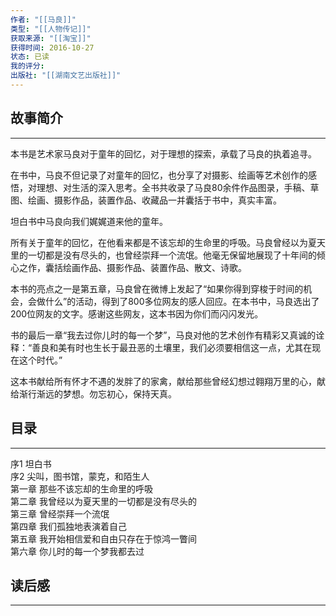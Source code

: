 ```yaml
---
作者: "[[马良]]"
类型: "[[人物传记]]"
获取来源: "[[淘宝]]"
获得时间: 2016-10-27
状态: 已读
我的评分: 
出版社: "[[湖南文艺出版社]]"
---
```

## 故事简介
---
本书是艺术家马良对于童年的回忆，对于理想的探索，承载了马良的执着追寻。

在书中，马良不但记录了对童年的回忆，也分享了对摄影、绘画等艺术创作的感悟，对理想、对生活的深入思考。全书共收录了马良80余件作品图录，手稿、草图、绘画、摄影作品，装置作品、收藏品一并囊括于书中，真实丰富。

坦白书中马良向我们娓娓道来他的童年。

所有关于童年的回忆，在他看来都是不该忘却的生命里的呼吸。马良曾经以为夏天里的一切都是没有尽头的，也曾经崇拜一个流氓。他毫无保留地展现了十年间的倾心之作，囊括绘画作品、摄影作品、装置作品、散文、诗歌。

本书的亮点之一是第五章，马良曾在微博上发起了“如果你得到穿梭于时间的机会，会做什么”的活动，得到了800多位网友的感人回应。在本书中，马良选出了200位网友的文字。感谢这些网友，这本书因为你们而闪闪发光。

书的最后一章“我去过你儿时的每一个梦”，马良对他的艺术创作有精彩又真诚的诠释：“善良和美有时也生长于最丑恶的土壤里，我们必须要相信这一点，尤其在现在这个时代。”

这本书献给所有怀才不遇的发胖了的家禽，献给那些曾经幻想过翱翔万里的心，献给渐行渐远的梦想。勿忘初心，保持天真。
## 目录
---
序1 坦白书  
序2 尖叫，图书馆，蒙克，和陌生人  
第一章 那些不该忘却的生命里的呼吸  
第二章 我曾经以为夏天里的一切都是没有尽头的  
第三章 曾经崇拜一个流氓  
第四章 我们孤独地表演着自己  
第五章 我开始相信爱和自由只存在于惊鸿一瞥间  
第六章 你儿时的每一个梦我都去过

## 读后感
---
